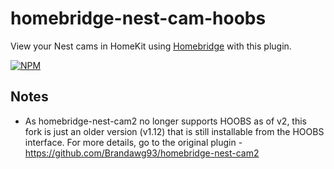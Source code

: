 # homebridge-nest-cam-hoobs

View your Nest cams in HomeKit using [Homebridge](https://github.com/nfarina/homebridge) with this plugin.

[![NPM](https://nodei.co/npm/homebridge-nest-cam-hoobs.png?compact=true)](https://nodei.co/npm/homebridge-nest-cam-hoobs/)

## Notes
- As homebridge-nest-cam2 no longer supports HOOBS as of v2, this fork is just an older version (v1.12) that is still installable from the HOOBS interface.  For more details, go to the original plugin - https://github.com/Brandawg93/homebridge-nest-cam2
